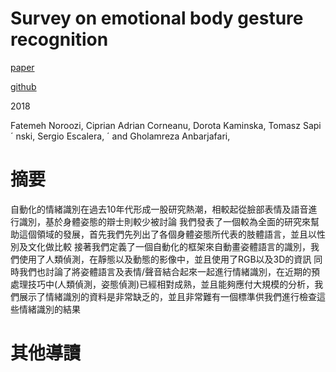 # Survey on emotional body gesture recognition

[paper](https://arxiv.org/pdf/1801.07481.pdf)

[github]()

2018

Fatemeh Noroozi, Ciprian Adrian Corneanu, Dorota Kaminska, Tomasz Sapi ´ nski, Sergio Escalera, ´
and Gholamreza Anbarjafari, 

# 摘要

自動化的情緒識別在過去10年代形成一股研究熱潮，相較起從臉部表情及語音進行識別，基於身體姿態的辯士則較少被討論
我們發表了一個較為全面的研究來幫助這個領域的發展，首先我們先列出了各個身體姿態所代表的肢體語言，並且以性別及文化做比較
接著我們定義了一個自動化的框架來自動畫姿體語言的識別，我們使用了人類偵測，在靜態以及動態的影像中，並且使用了RGB以及3D的資訊
同時我們也討論了將姿體語言及表情/聲音結合起來一起進行情緒識別，在近期的預處理技巧中(人類偵測，姿態偵測)已經相對成熟，並且能夠應付大規模的分析，我們展示了情緒識別的資料是非常缺乏的，並且非常難有一個標準供我們進行檢查這些情緒識別的結果

# 其他導讀
